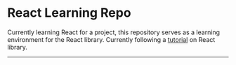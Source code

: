 # React Learning Repo

Currently learning React for a project, this repository serves as a learning environment for the React library. Currently following a [tutorial](https://www.youtube.com/watch?v=SqcY0GlETPk) on React library.

---
